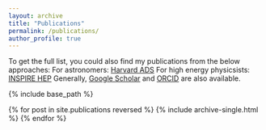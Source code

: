 ```yaml
---
layout: archive
title: "Publications"
permalink: /publications/
author_profile: true
---
```


To get the full list, you could also find my publications from the below approaches:
For astronomers: [Harvard ADS](https://ui.adsabs.harvard.edu/search/q=orcid%3A0009-0000-7431-7885&sort=date+desc)
For high energy physicsists: [INSPIRE HEP](https://inspirehep.net/authors/2685932)
Generally, [Google Scholar](https://scholar.google.com/citations?user=hxR2VSsAAAAJ&hl=zh-CN&authuser=2) and [ORCID](https://orcid.org/0009-0000-7431-7885) are also available.

{% include base_path %}

{% for post in site.publications reversed %}
  {% include archive-single.html %}
{% endfor %}